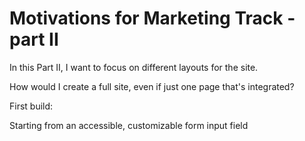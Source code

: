 # Motivations for Marketing Track - part II

In this Part II, I want to focus on different layouts for the site.

How would I create a full site, even if just one page that's integrated?

First build:

Starting from an accessible, customizable form input field
